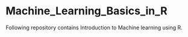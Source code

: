 # Machine_Learning_Basics_in_R
Following repository contains Introduction to Machine learning using R.
